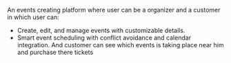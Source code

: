An events creating platform where user can be a organizer and a customer in which user can:
- Create, edit, and manage events with customizable details.
- Smart event scheduling with conflict avoidance and calendar integration.
And customer can see which events is taking place near him and purchase there tickets
